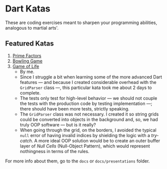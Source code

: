 # Dart Katas

These are coding exercises meant to sharpen your programming abilities, analogous to martial arts'.

## Featured Katas

1. [Prime Factors](http://butunclebob.com/ArticleS.UncleBob.ThePrimeFactorsKata)
1. [Bowling Game](http://butunclebob.com/ArticleS.UncleBob.TheBowlingGameKata)
1. [Game of Life](http://codingdojo.org/kata/GameOfLife/)
    - By me.
    - Since I struggle a bit when learning some of the more advanced Dart features &mdash; and because I created considerable overhead with the `GridParser` class &mdash;, this particular kata took me about 2 days to complete.
    - The tests only test for high-level behavior &mdash; we should not couple the tests with the production code by testing implementation &mdash;; there should have been more tests, strictly speaking.
    - The `GridParser` class was not necessary. I created it so string grids could be converted into objects in the background and, so, we had truly OOP software &mdash; but is it really?
    - When going through the grid, on the borders, I avoided the typical `null` error of having invalid indices by shielding the logic with a *try-catch*. A more ideal OOP solution would be to create an outer buffer layer of *Null Cells* (Null-Object Pattern), which would represent nothingness in terms of the rules.

For more info about them, go to the `docs` or `docs/presentations` folder.
